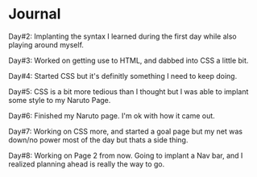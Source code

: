 # Journal
Day#2: Implanting the syntax I learned during the first day while also playing around myself.

Day#3: Worked on getting use to HTML, and dabbed into CSS a little bit.

Day#4: Started CSS but it's definitly something I need to keep doing.

Day#5: CSS is a bit more tedious than I thought but I was able to implant some style to my Naruto Page.

Day#6: Finished my Naruto page. I'm ok with how it came out.

Day#7: Working on CSS more, and started a goal page but my net was down/no power most of the day but thats a side thing.

Day#8: Working on Page 2 from now. Going to implant a Nav bar, and I realized planning ahead is really the way to go.

